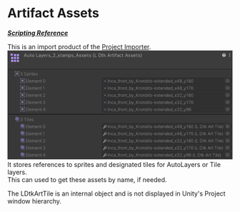 # Artifact Assets
[_**Scripting Reference**_](../../api/LDtkUnity.LDtkArtifactAssets.yml)  

This is an import product of the [Project Importer](../Importer/topic_ProjectImporter.md).  
![Artifact Assets](../../images/img_unity_ArtifactAssets.png)  
It stores references to sprites and designated tiles for AutoLayers or Tile layers.  
This can used to get these assets by name, if needed.

The LDtkArtTile is an internal object and is not displayed in Unity's Project window hierarchy.
